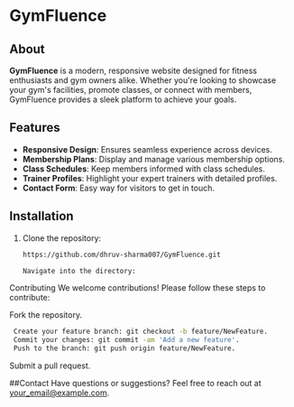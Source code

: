 # GymFluence

## About

**GymFluence** is a modern, responsive website designed for fitness enthusiasts and gym owners alike. Whether you're looking to showcase your gym's facilities, promote classes, or connect with members, GymFluence provides a sleek platform to achieve your goals.

## Features

- **Responsive Design**: Ensures seamless experience across devices.
- **Membership Plans**: Display and manage various membership options.
- **Class Schedules**: Keep members informed with class schedules.
- **Trainer Profiles**: Highlight your expert trainers with detailed profiles.
- **Contact Form**: Easy way for visitors to get in touch.


## Installation

1. Clone the repository:

   ```bash
   https://github.com/dhruv-sharma007/GymFluence.git

   Navigate into the directory:
   
Contributing
We welcome contributions! Please follow these steps to contribute:

Fork the repository.
```bash
 Create your feature branch: git checkout -b feature/NewFeature.
 Commit your changes: git commit -am 'Add a new feature'.
 Push to the branch: git push origin feature/NewFeature.
```
 Submit a pull request.

##Contact
Have questions or suggestions? Feel free to reach out at your_email@example.com.


